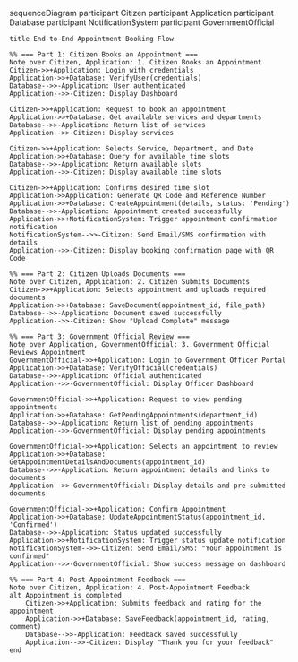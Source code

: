 sequenceDiagram
    participant Citizen
    participant Application
    participant Database
    participant NotificationSystem
    participant GovernmentOfficial

    title End-to-End Appointment Booking Flow

    %% === Part 1: Citizen Books an Appointment ===
    Note over Citizen, Application: 1. Citizen Books an Appointment
    Citizen->>+Application: Login with credentials
    Application->>+Database: VerifyUser(credentials)
    Database-->>-Application: User authenticated
    Application-->>-Citizen: Display Dashboard

    Citizen->>+Application: Request to book an appointment
    Application->>+Database: Get available services and departments
    Database-->>-Application: Return list of services
    Application-->>-Citizen: Display services

    Citizen->>+Application: Selects Service, Department, and Date
    Application->>+Database: Query for available time slots
    Database-->>-Application: Return available slots
    Application-->>-Citizen: Display available time slots

    Citizen->>+Application: Confirms desired time slot
    Application->>Application: Generate QR Code and Reference Number
    Application->>+Database: CreateAppointment(details, status: 'Pending')
    Database-->>-Application: Appointment created successfully
    Application->>+NotificationSystem: Trigger appointment confirmation notification
    NotificationSystem-->>-Citizen: Send Email/SMS confirmation with details
    Application-->>-Citizen: Display booking confirmation page with QR Code

    %% === Part 2: Citizen Uploads Documents ===
    Note over Citizen, Application: 2. Citizen Submits Documents
    Citizen->>+Application: Selects appointment and uploads required documents
    Application->>+Database: SaveDocument(appointment_id, file_path)
    Database-->>-Application: Document saved successfully
    Application-->>-Citizen: Show "Upload Complete" message

    %% === Part 3: Government Official Review ===
    Note over Application, GovernmentOfficial: 3. Government Official Reviews Appointment
    GovernmentOfficial->>+Application: Login to Government Officer Portal
    Application->>+Database: VerifyOfficial(credentials)
    Database-->>-Application: Official authenticated
    Application-->>-GovernmentOfficial: Display Officer Dashboard

    GovernmentOfficial->>+Application: Request to view pending appointments
    Application->>+Database: GetPendingAppointments(department_id)
    Database-->>-Application: Return list of pending appointments
    Application-->>-GovernmentOfficial: Display pending appointments

    GovernmentOfficial->>+Application: Selects an appointment to review
    Application->>+Database: GetAppointmentDetailsAndDocuments(appointment_id)
    Database-->>-Application: Return appointment details and links to documents
    Application-->>-GovernmentOfficial: Display details and pre-submitted documents

    GovernmentOfficial->>+Application: Confirm Appointment
    Application->>+Database: UpdateAppointmentStatus(appointment_id, 'Confirmed')
    Database-->>-Application: Status updated successfully
    Application->>+NotificationSystem: Trigger status update notification
    NotificationSystem-->>-Citizen: Send Email/SMS: "Your appointment is confirmed"
    Application-->>-GovernmentOfficial: Show success message on dashboard

    %% === Part 4: Post-Appointment Feedback ===
    Note over Citizen, Application: 4. Post-Appointment Feedback
    alt Appointment is completed
        Citizen->>+Application: Submits feedback and rating for the appointment
        Application->>+Database: SaveFeedback(appointment_id, rating, comment)
        Database-->>-Application: Feedback saved successfully
        Application-->>-Citizen: Display "Thank you for your feedback"
    end